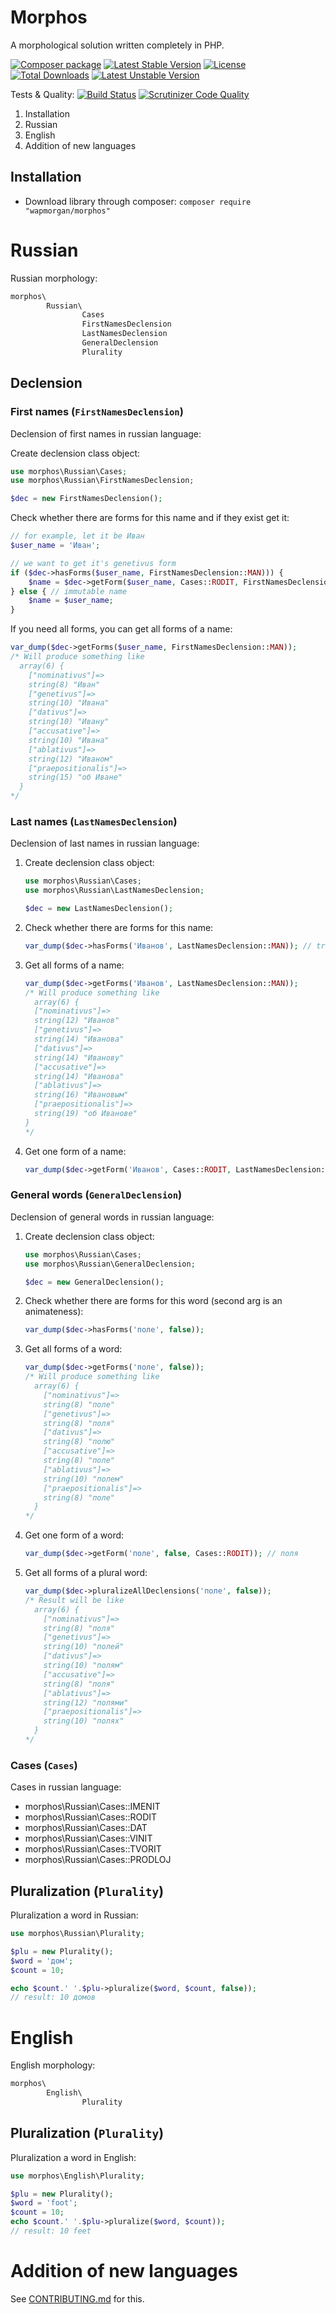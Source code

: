 # Morphos
A morphological solution written completely in PHP.

[![Composer package](http://xn--e1adiijbgl.xn--p1acf/badge/wapmorgan/morphos)](https://packagist.org/packages/wapmorgan/morphos)
[![Latest Stable Version](https://poser.pugx.org/wapmorgan/morphos/v/stable)](https://packagist.org/packages/wapmorgan/morphos)
[![License](https://poser.pugx.org/wapmorgan/morphos/license)](https://packagist.org/packages/wapmorgan/morphos)
[![Total Downloads](https://poser.pugx.org/wapmorgan/morphos/downloads)](https://packagist.org/packages/wapmorgan/morphos)
[![Latest Unstable Version](https://poser.pugx.org/wapmorgan/morphos/v/unstable)](https://packagist.org/packages/wapmorgan/morphos)

Tests & Quality: [![Build Status](https://travis-ci.org/wapmorgan/Morphos.svg)](https://travis-ci.org/wapmorgan/Morphos)
[![Scrutinizer Code Quality](https://scrutinizer-ci.com/g/wapmorgan/Morphos/badges/quality-score.png?b=master)](https://scrutinizer-ci.com/g/wapmorgan/Morphos/?branch=master)

1. Installation
2. Russian
3. English
4. Addition of new languages

## Installation

* Download library through composer:
    `composer require "wapmorgan/morphos"`

# Russian

Russian morphology:

```php
morphos\
        Russian\
                Cases
                FirstNamesDeclension
                LastNamesDeclension
                GeneralDeclension
                Plurality
```

## Declension

### First names (`FirstNamesDeclension`)
Declension of first names in russian language:

Create declension class object:

```php
use morphos\Russian\Cases;
use morphos\Russian\FirstNamesDeclension;

$dec = new FirstNamesDeclension();
```

Check whether there are forms for this name and if they exist get it:

```php
// for example, let it be Иван
$user_name = 'Иван';

// we want to get it's genetivus form
if ($dec->hasForms($user_name, FirstNamesDeclension::MAN))) {
    $name = $dec->getForm($user_name, Cases::RODIT, FirstNamesDeclension::MAN);
} else { // immutable name
    $name = $user_name;
}
```

If you need all forms, you can get all forms of a name:

```php
var_dump($dec->getForms($user_name, FirstNamesDeclension::MAN));
/* Will produce something like
  array(6) {
    ["nominativus"]=>
    string(8) "Иван"
    ["genetivus"]=>
    string(10) "Ивана"
    ["dativus"]=>
    string(10) "Ивану"
    ["accusative"]=>
    string(10) "Ивана"
    ["ablativus"]=>
    string(12) "Иваном"
    ["praepositionalis"]=>
    string(15) "об Иване"
  }
*/
```

### Last names (`LastNamesDeclension`)
Declension of last names in russian language:

1. Create declension class object:

    ```php
    use morphos\Russian\Cases;
    use morphos\Russian\LastNamesDeclension;

    $dec = new LastNamesDeclension();
    ```

2. Check whether there are forms for this name:

    ```php
    var_dump($dec->hasForms('Иванов', LastNamesDeclension::MAN)); // true
    ```

3. Get all forms of a name:

    ```php
    var_dump($dec->getForms('Иванов', LastNamesDeclension::MAN));
    /* Will produce something like
      array(6) {
      ["nominativus"]=>
      string(12) "Иванов"
      ["genetivus"]=>
      string(14) "Иванова"
      ["dativus"]=>
      string(14) "Иванову"
      ["accusative"]=>
      string(14) "Иванова"
      ["ablativus"]=>
      string(16) "Ивановым"
      ["praepositionalis"]=>
      string(19) "об Иванове"
    }
    */
    ```

4. Get one form of a name:

    ```php
    var_dump($dec->getForm('Иванов', Cases::RODIT, LastNamesDeclension::MAN)); // Иванова
    ```

### General words (`GeneralDeclension`)
Declension of general words in russian language:

1. Create declension class object:

    ```php
    use morphos\Russian\Cases;
    use morphos\Russian\GeneralDeclension;

    $dec = new GeneralDeclension();
    ```

2. Check whether there are forms for this word (second arg is an animateness):

    ```php
    var_dump($dec->hasForms('поле', false));
    ```

3. Get all forms of a word:

    ```php
    var_dump($dec->getForms('поле', false));
    /* Will produce something like
      array(6) {
        ["nominativus"]=>
        string(8) "поле"
        ["genetivus"]=>
        string(8) "поля"
        ["dativus"]=>
        string(8) "полю"
        ["accusative"]=>
        string(8) "поле"
        ["ablativus"]=>
        string(10) "полем"
        ["praepositionalis"]=>
        string(8) "поле"
      }
    */
    ```

4. Get one form of a word:

    ```php
    var_dump($dec->getForm('поле', false, Cases::RODIT)); // поля
    ```

5. Get all forms of a plural word:

    ```php
    var_dump($dec->pluralizeAllDeclensions('поле', false));
    /* Result will be like
      array(6) {
        ["nominativus"]=>
        string(8) "поля"
        ["genetivus"]=>
        string(10) "полей"
        ["dativus"]=>
        string(10) "полям"
        ["accusative"]=>
        string(8) "поля"
        ["ablativus"]=>
        string(12) "полями"
        ["praepositionalis"]=>
        string(10) "полях"
      }
    */
    ```

### Cases (`Cases`)
Cases in russian language:

* morphos\Russian\Cases::IMENIT
* morphos\Russian\Cases::RODIT
* morphos\Russian\Cases::DAT
* morphos\Russian\Cases::VINIT
* morphos\Russian\Cases::TVORIT
* morphos\Russian\Cases::PRODLOJ

## Pluralization (`Plurality`)
Pluralization a word in Russian:

```php
use morphos\Russian\Plurality;

$plu = new Plurality();
$word = 'дом';
$count = 10;

echo $count.' '.$plu->pluralize($word, $count, false));
// result: 10 домов
```

# English

English morphology:
```php
morphos\
        English\
                Plurality
```

## Pluralization (`Plurality`)
Pluralization a word in English:

```php
use morphos\English\Plurality;

$plu = new Plurality();
$word = 'foot';
$count = 10;
echo $count.' '.$plu->pluralize($word, $count));
// result: 10 feet
```

# Addition of new languages

See [CONTRIBUTING.md](CONTRIBUTING.md) for this.
